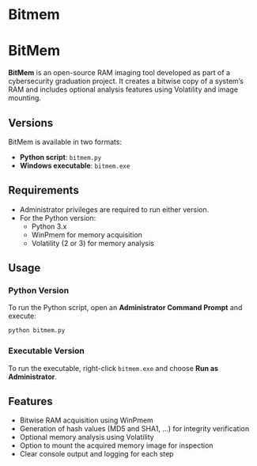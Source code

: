 # Bitmem
# BitMem

**BitMem** is an open-source RAM imaging tool developed as part of a cybersecurity graduation project. It creates a bitwise copy of a system’s RAM and includes optional analysis features using Volatility and image mounting.

## Versions

BitMem is available in two formats:

- **Python script**: `bitmem.py`
- **Windows executable**: `bitmem.exe`

## Requirements

- Administrator privileges are required to run either version.
- For the Python version:
    - Python 3.x
    - WinPmem for memory acquisition
    - Volatility (2 or 3) for memory analysis

## Usage

### Python Version

To run the Python script, open an **Administrator Command Prompt** and execute:

```bash
python bitmem.py
```

### Executable Version

To run the executable, right-click `bitmem.exe` and choose **Run as Administrator**.

## Features

- Bitwise RAM acquisition using WinPmem
- Generation of hash values (MD5 and SHA1, …) for integrity verification
- Optional memory analysis using Volatility
- Option to mount the acquired memory image for inspection
- Clear console output and logging for each step
